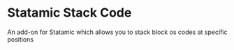 # Statamic Stack Code

An add-on for Statamic which allows you to stack block os codes at specific positions